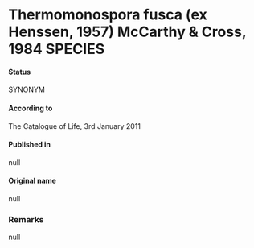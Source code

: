 # Thermomonospora fusca (ex Henssen, 1957) McCarthy & Cross, 1984 SPECIES

#### Status
SYNONYM

#### According to
The Catalogue of Life, 3rd January 2011

#### Published in
null

#### Original name
null

### Remarks
null